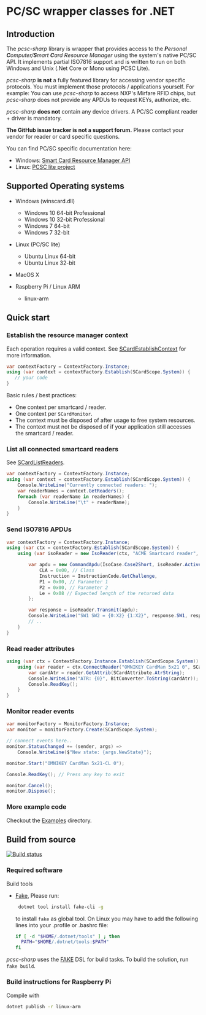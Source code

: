 ﻿# PC/SC wrapper classes for .NET

<!-- toc -->

## Introduction

The _pcsc-sharp_ library is wrapper that provides access to the
_**P**ersonal **C**omputer/**S**mart **C**ard Resource Manager_
using the system's native PC/SC API. It implements partial ISO7816
support and is written to run on both Windows and Unix (.Net Core or Mono using
PCSC Lite).

_pcsc-sharp_ **is not** a fully featured library for accessing vendor specific protocols.
You must implement those protocols / applications yourself.
For example: You can use _pcsc-sharp_ to access NXP's Mirfare RFID chips,
but _pcsc-sharp_ does not provide any APDUs to request KEYs, authorize, etc.

_pcsc-sharp_ **does not** contain any device drivers. A PC/SC compliant reader + driver
is mandatory.

 **The GitHub issue tracker is not a support forum.** Please contact your vendor for reader or card specific questions.

You can find PC/SC specific documentation here:

* Windows: [Smart Card Resource Manager API](https://msdn.microsoft.com/en-us/library/windows/desktop/aa380149(v=vs.85).aspx)
* Linux: [PCSC lite project](https://pcsclite.apdu.fr)

## Supported Operating systems

* Windows (winscard.dll)

  * Windows 10 64-bit Professional
  * Windows 10 32-bit Professional
  * Windows 7 64-bit
  * Windows 7 32-bit

* Linux (PC/SC lite)

  * Ubuntu Linux 64-bit
  * Ubuntu Linux 32-bit

* MacOS X

* Raspberry Pi / Linux ARM
  * linux-arm

## Quick start

### Establish the resource manager context

Each operation requires a valid context. See [SCardEstablishContext](https://msdn.microsoft.com/en-us/library/windows/desktop/aa379479(v=vs.85).aspx) for more information.

```csharp
var contextFactory = ContextFactory.Instance;
using (var context = contextFactory.Establish(SCardScope.System)) {
   // your code
}
```

Basic rules / best practices:

* One context per smartcard / reader.
* One context per ```SCardMonitor```.
* The context must be disposed of after usage to free system resources.
* The context must not be disposed of if your application still accesses the smartcard / reader.

### List all connected smartcard readers

See [SCardListReaders](https://msdn.microsoft.com/en-us/library/windows/desktop/aa379793(v=vs.85).aspx).

```csharp
var contextFactory = ContextFactory.Instance;
using (var context = contextFactory.Establish(SCardScope.System)) {
    Console.WriteLine("Currently connected readers: ");
    var readerNames = context.GetReaders();
    foreach (var readerName in readerNames) {
        Console.WriteLine("\t" + readerName);
    }
}
```

### Send ISO7816 APDUs

```csharp
var contextFactory = ContextFactory.Instance;
using (var ctx = contextFactory.Establish(SCardScope.System)) {
    using (var isoReader = new IsoReader(ctx, "ACME Smartcard reader", SCardShareMode.Shared, SCardProtocol.Any, false)) {

        var apdu = new CommandApdu(IsoCase.Case2Short, isoReader.ActiveProtocol) {
            CLA = 0x00, // Class
            Instruction = InstructionCode.GetChallenge,
            P1 = 0x00, // Parameter 1
            P2 = 0x00, // Parameter 2
            Le = 0x08 // Expected length of the returned data
        };

        var response = isoReader.Transmit(apdu);
        Console.WriteLine("SW1 SW2 = {0:X2} {1:X2}", response.SW1, response.SW2);
        // ..
    }
}
```

### Read reader attributes

```csharp
using (var ctx = ContextFactory.Instance.Establish(SCardScope.System)) {
    using (var reader = ctx.ConnectReader("OMNIKEY CardMan 5x21 0", SCardShareMode.Shared, SCardProtocol.Any)) {
        var cardAtr = reader.GetAttrib(SCardAttribute.AtrString);
        Console.WriteLine("ATR: {0}", BitConverter.ToString(cardAtr));
        Console.ReadKey();
    }
}
```

### Monitor reader events

```csharp
var monitorFactory = MonitorFactory.Instance;
var monitor = monitorFactory.Create(SCardScope.System);

// connect events here..
monitor.StatusChanged += (sender, args) =>
    Console.WriteLine($"New state: {args.NewState}");

monitor.Start("OMNIKEY CardMan 5x21-CL 0");

Console.ReadKey(); // Press any key to exit

monitor.Cancel();
monitor.Dispose();
```

### More example code

Checkout the [Examples](https://github.com/danm-de/pcsc-sharp/tree/master/Examples) directory.

## Build from source

[![Build status](https://ci.appveyor.com/api/projects/status/u598dohxli3a18t8?svg=true)](https://ci.appveyor.com/project/danm-de/pcsc-sharp)

### Required software

Build tools

* [Fake](https://fake.build/fake-dotnetcore.html), Please run:
  
  ```bash
   dotnet tool install fake-cli -g
  ```

  to install ```fake``` as global tool. On Linux you may have to add the following lines into your .profile or .bashrc file:
  
  ```bash
  if [ -d "$HOME/.dotnet/tools" ] ; then
    PATH="$HOME/.dotnet/tools:$PATH"
  fi
  ```

_pcsc-sharp_ uses the [FAKE](https://fake.build/) DSL for build tasks. To build the solution, run ```fake build```.

### Build instructions for Raspberry Pi

Compile with

```bash
dotnet publish -r linux-arm
```
